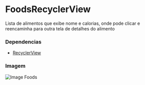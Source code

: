 # FoodsRecyclerView
Lista de alimentos que exibe nome e calorias, onde pode clicar e reencaminha para outra tela de detalhes do alimento
### Dependencias
* [RecyclerView](https://developer.android.com/reference/androidx/recyclerview/widget/RecyclerView)
### Imagem
![Image Foods](https://user-images.githubusercontent.com/17008397/111775211-37a20d00-888f-11eb-9c62-10ac94180a63.jpg)
